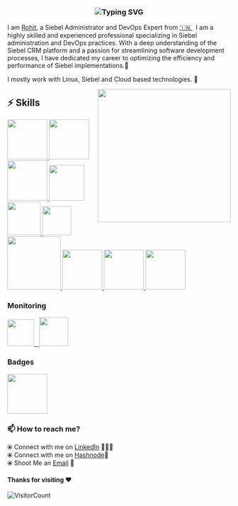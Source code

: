 <h3 align="center" <a href="https://git.io/typing-svg"><img src="https://readme-typing-svg.demolab.com?font=monoscope&weight=700&size=20&duration=3000&pause=800&center=true&vCenter=true&width=435&lines=Hi!!%2C+it's+Rohit+!;+May+your+day+be+filled;with+happiness+and+positivity!!🌼;+%3A)" alt="Typing SVG" /></a></h3>

<!--
**rohi56/rohi56** is a ✨ _special_ ✨ repository because its `README.md` (this file) appears on your GitHub profile.
-->

I am [Rohit](https://www.linkedin.com/in/rohi56/), a Siebel Administrator and DevOps Expert from [🇮🇳 ](https://en.wikipedia.org/wiki/India)&nbsp;  I am a highly skilled and experienced professional specializing in Siebel administration and DevOps practices. With a deep understanding of the Siebel CRM platform and a passion for streamlining software development processes, I have dedicated my career to optimizing the efficiency and performance of Siebel implementations.🎯

I mostly work with Linux, Siebel and Cloud based technologies. 🚀

<img align='right' src="https://media.giphy.com/media/wwgamp8bOsx8byvKTi/giphy.gif" width="300">

## :zap: Skills
  </a>
    <a href="https://www.oracle.com/in/cx/siebel/" target="_blank" >
    <img src="https://miro.medium.com/v2/resize:fit:500/1*ijdcwpiy_oMVvy3ndUGiVg.png"  height="90" />
  </a>
   <a href="https://www.linux.org/" target="_blanfalse" />
    <img src="https://www.vectorlogo.zone/logos/linux/linux-icon.svg"  height="90" />
  </a>
   <a href="https://aws.amazon.com/" target="_blank" >
    <img src="https://www.vectorlogo.zone/logos/amazon_aws/amazon_aws-icon.svg"  height="90" />
  </a>
  </a>
  <a href="https://www.docker.com/" target="_blank" >
    <img src="https://raw.githubusercontent.com/itsksaurabh/itsksaurabh/master/assets/docker.gif"  height="80" /> 
  </a>
  <a href="https://kubernetes.io/" target="_blank" >
    <img src="https://raw.githubusercontent.com/itsksaurabh/itsksaurabh/master/assets/k8s.gif"  height="75" />
  </a>
  <a href="https://docs.gitlab.com/ee/ci/" target="_blank" >
    <img src="https://raw.githubusercontent.com/itsksaurabh/itsksaurabh/master/assets/cicd.gif"  height="65" />
  </a>
  <a href="https://www.terraform.io/" target="_blank" >
    <img src="https://raw.githubusercontent.com/itsksaurabh/itsksaurabh/master/assets/terraform.gif" width="120" />
  </a>
   </a>
    <a href="https://www.jenkins.io/" target="_blank" >
    <img src="https://raw.githubusercontent.com/DARK-art108/ItsRitesh/master/assets/ll.png" height="90" />
  </a>
  <a href="https://www.ansible.com/" target="_blank" >
    <img src="https://www.vectorlogo.zone/logos/ansible/ansible-icon.svg"  height="90" />
  </a>
 </a>
    <a href="https://pages.github.com/?(null)" target="_blank" >
   <img src="https://media.giphy.com/media/kH1DBkPNyZPOk0BxrM/giphy.gif" width="90" />
  </a>
 </a>
  
  ### Monitoring
  
 <p float="left">
  <a href="https://grafana.com/" target="_blank" >
    <img src="https://raw.githubusercontent.com/itsksaurabh/itsksaurabh/master/assets/grafana.gif" height="60" />&nbsp;&nbsp;
  </a>
  <a href="https://prometheus.io/" target="_blank" >
    <img src="https://raw.githubusercontent.com/itsksaurabh/itsksaurabh/master/assets/prometheus.gif" height="65" />
  </a>
</p>

 ### Badges
  </a>
    <a href="https://pages.github.com/?(null)" target="_blank" >
   <img src="https://media.giphy.com/media/kH1DBkPNyZPOk0BxrM/giphy.gif" width="90" />
  </a>
 </a>

 
  
### 📫 How to reach me?

  ⦿ Connect with me on [LinkedIn](https://www.linkedin.com/in/rohi56/) 👨🏻‍💻 <br>
  ⦿ Connect with me on [Hashnode](https://rohi56.hashnode.dev/)💌 <br>
  ⦿ Shoot Me an [Email](mailto:rohitramteke056@gmail.com) 💌 <br>

#### Thanks for visiting :heart:
![VisitorCount](https://profile-counter.glitch.me/rohi56/count.svg)
